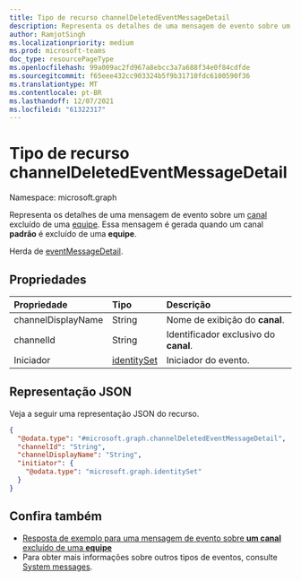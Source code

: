 ```yaml
---
title: Tipo de recurso channelDeletedEventMessageDetail
description: Representa os detalhes de uma mensagem de evento sobre um canal excluído de uma equipe.
author: RamjotSingh
ms.localizationpriority: medium
ms.prod: microsoft-teams
doc_type: resourcePageType
ms.openlocfilehash: 99a009ac2fd967a8ebcc3a7a688f34e0f84cdfde
ms.sourcegitcommit: f65eee432cc903324b5f9b31710fdc6100590f36
ms.translationtype: MT
ms.contentlocale: pt-BR
ms.lasthandoff: 12/07/2021
ms.locfileid: "61322317"
---
```

# <a name="channeldeletedeventmessagedetail-resource-type"></a>Tipo de recurso channelDeletedEventMessageDetail

Namespace: microsoft.graph

Representa os detalhes de uma mensagem de evento sobre um [canal](../resources/channel.md) excluído de uma [equipe](../resources/team.md).
Essa mensagem é gerada quando um canal **padrão** é excluído de uma **equipe**.


Herda de [eventMessageDetail](../resources/eventmessagedetail.md).

## <a name="properties"></a>Propriedades
|Propriedade|Tipo|Descrição|
|:---|:---|:---|
|channelDisplayName|String|Nome de exibição do **canal**.|
|channelId|String|Identificador exclusivo do **canal**.|
|Iniciador|[identitySet](../resources/identityset.md)|Iniciador do evento.|

## <a name="json-representation"></a>Representação JSON
Veja a seguir uma representação JSON do recurso.
<!-- {
  "blockType": "resource",
  "@odata.type": "microsoft.graph.channelDeletedEventMessageDetail",
  "baseType": "microsoft.graph.eventMessageDetail"
}
-->
``` json
{
  "@odata.type": "#microsoft.graph.channelDeletedEventMessageDetail",
  "channelId": "String",
  "channelDisplayName": "String",
  "initiator": {
    "@odata.type": "microsoft.graph.identitySet"
  }
}
```


## <a name="see-also"></a>Confira também
- [Resposta de exemplo para uma mensagem de evento sobre **um canal** excluído de uma **equipe**](/graph/system-messages/#channel-deleted)
- Para obter mais informações sobre outros tipos de eventos, consulte [System messages](/graph/system-messages).
